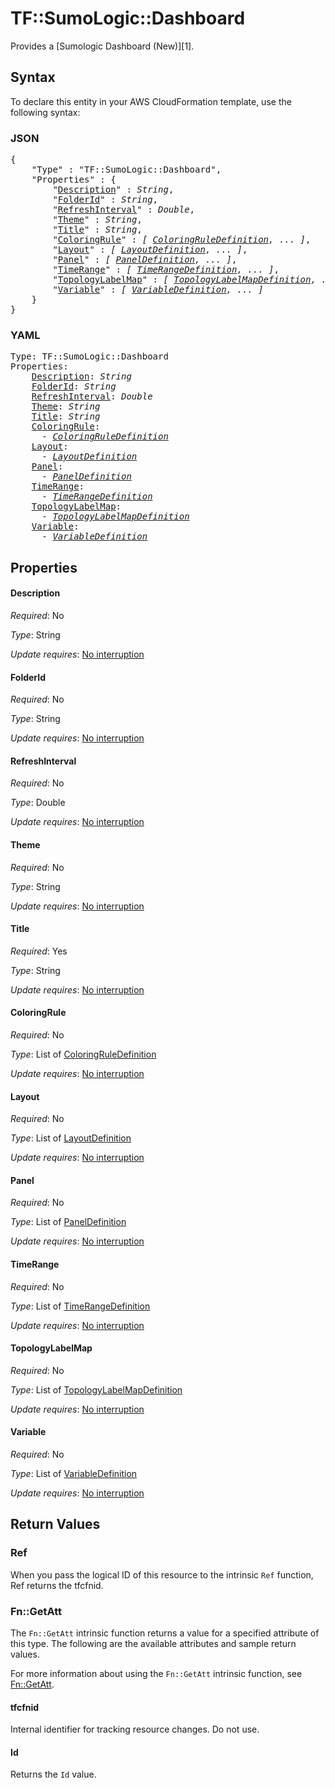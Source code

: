 # TF::SumoLogic::Dashboard

Provides a [Sumologic Dashboard (New)][1].

## Syntax

To declare this entity in your AWS CloudFormation template, use the following syntax:

### JSON

<pre>
{
    "Type" : "TF::SumoLogic::Dashboard",
    "Properties" : {
        "<a href="#description" title="Description">Description</a>" : <i>String</i>,
        "<a href="#folderid" title="FolderId">FolderId</a>" : <i>String</i>,
        "<a href="#refreshinterval" title="RefreshInterval">RefreshInterval</a>" : <i>Double</i>,
        "<a href="#theme" title="Theme">Theme</a>" : <i>String</i>,
        "<a href="#title" title="Title">Title</a>" : <i>String</i>,
        "<a href="#coloringrule" title="ColoringRule">ColoringRule</a>" : <i>[ <a href="coloringruledefinition.md">ColoringRuleDefinition</a>, ... ]</i>,
        "<a href="#layout" title="Layout">Layout</a>" : <i>[ <a href="layoutdefinition.md">LayoutDefinition</a>, ... ]</i>,
        "<a href="#panel" title="Panel">Panel</a>" : <i>[ <a href="paneldefinition.md">PanelDefinition</a>, ... ]</i>,
        "<a href="#timerange" title="TimeRange">TimeRange</a>" : <i>[ <a href="timerangedefinition.md">TimeRangeDefinition</a>, ... ]</i>,
        "<a href="#topologylabelmap" title="TopologyLabelMap">TopologyLabelMap</a>" : <i>[ <a href="topologylabelmapdefinition.md">TopologyLabelMapDefinition</a>, ... ]</i>,
        "<a href="#variable" title="Variable">Variable</a>" : <i>[ <a href="variabledefinition.md">VariableDefinition</a>, ... ]</i>
    }
}
</pre>

### YAML

<pre>
Type: TF::SumoLogic::Dashboard
Properties:
    <a href="#description" title="Description">Description</a>: <i>String</i>
    <a href="#folderid" title="FolderId">FolderId</a>: <i>String</i>
    <a href="#refreshinterval" title="RefreshInterval">RefreshInterval</a>: <i>Double</i>
    <a href="#theme" title="Theme">Theme</a>: <i>String</i>
    <a href="#title" title="Title">Title</a>: <i>String</i>
    <a href="#coloringrule" title="ColoringRule">ColoringRule</a>: <i>
      - <a href="coloringruledefinition.md">ColoringRuleDefinition</a></i>
    <a href="#layout" title="Layout">Layout</a>: <i>
      - <a href="layoutdefinition.md">LayoutDefinition</a></i>
    <a href="#panel" title="Panel">Panel</a>: <i>
      - <a href="paneldefinition.md">PanelDefinition</a></i>
    <a href="#timerange" title="TimeRange">TimeRange</a>: <i>
      - <a href="timerangedefinition.md">TimeRangeDefinition</a></i>
    <a href="#topologylabelmap" title="TopologyLabelMap">TopologyLabelMap</a>: <i>
      - <a href="topologylabelmapdefinition.md">TopologyLabelMapDefinition</a></i>
    <a href="#variable" title="Variable">Variable</a>: <i>
      - <a href="variabledefinition.md">VariableDefinition</a></i>
</pre>

## Properties

#### Description

_Required_: No

_Type_: String

_Update requires_: [No interruption](https://docs.aws.amazon.com/AWSCloudFormation/latest/UserGuide/using-cfn-updating-stacks-update-behaviors.html#update-no-interrupt)

#### FolderId

_Required_: No

_Type_: String

_Update requires_: [No interruption](https://docs.aws.amazon.com/AWSCloudFormation/latest/UserGuide/using-cfn-updating-stacks-update-behaviors.html#update-no-interrupt)

#### RefreshInterval

_Required_: No

_Type_: Double

_Update requires_: [No interruption](https://docs.aws.amazon.com/AWSCloudFormation/latest/UserGuide/using-cfn-updating-stacks-update-behaviors.html#update-no-interrupt)

#### Theme

_Required_: No

_Type_: String

_Update requires_: [No interruption](https://docs.aws.amazon.com/AWSCloudFormation/latest/UserGuide/using-cfn-updating-stacks-update-behaviors.html#update-no-interrupt)

#### Title

_Required_: Yes

_Type_: String

_Update requires_: [No interruption](https://docs.aws.amazon.com/AWSCloudFormation/latest/UserGuide/using-cfn-updating-stacks-update-behaviors.html#update-no-interrupt)

#### ColoringRule

_Required_: No

_Type_: List of <a href="coloringruledefinition.md">ColoringRuleDefinition</a>

_Update requires_: [No interruption](https://docs.aws.amazon.com/AWSCloudFormation/latest/UserGuide/using-cfn-updating-stacks-update-behaviors.html#update-no-interrupt)

#### Layout

_Required_: No

_Type_: List of <a href="layoutdefinition.md">LayoutDefinition</a>

_Update requires_: [No interruption](https://docs.aws.amazon.com/AWSCloudFormation/latest/UserGuide/using-cfn-updating-stacks-update-behaviors.html#update-no-interrupt)

#### Panel

_Required_: No

_Type_: List of <a href="paneldefinition.md">PanelDefinition</a>

_Update requires_: [No interruption](https://docs.aws.amazon.com/AWSCloudFormation/latest/UserGuide/using-cfn-updating-stacks-update-behaviors.html#update-no-interrupt)

#### TimeRange

_Required_: No

_Type_: List of <a href="timerangedefinition.md">TimeRangeDefinition</a>

_Update requires_: [No interruption](https://docs.aws.amazon.com/AWSCloudFormation/latest/UserGuide/using-cfn-updating-stacks-update-behaviors.html#update-no-interrupt)

#### TopologyLabelMap

_Required_: No

_Type_: List of <a href="topologylabelmapdefinition.md">TopologyLabelMapDefinition</a>

_Update requires_: [No interruption](https://docs.aws.amazon.com/AWSCloudFormation/latest/UserGuide/using-cfn-updating-stacks-update-behaviors.html#update-no-interrupt)

#### Variable

_Required_: No

_Type_: List of <a href="variabledefinition.md">VariableDefinition</a>

_Update requires_: [No interruption](https://docs.aws.amazon.com/AWSCloudFormation/latest/UserGuide/using-cfn-updating-stacks-update-behaviors.html#update-no-interrupt)

## Return Values

### Ref

When you pass the logical ID of this resource to the intrinsic `Ref` function, Ref returns the tfcfnid.

### Fn::GetAtt

The `Fn::GetAtt` intrinsic function returns a value for a specified attribute of this type. The following are the available attributes and sample return values.

For more information about using the `Fn::GetAtt` intrinsic function, see [Fn::GetAtt](https://docs.aws.amazon.com/AWSCloudFormation/latest/UserGuide/intrinsic-function-reference-getatt.html).

#### tfcfnid

Internal identifier for tracking resource changes. Do not use.

#### Id

Returns the <code>Id</code> value.

